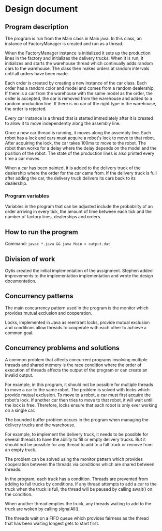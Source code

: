 # Design document

## Program description
The program is run from the Main class in Main.java. In this class, an instance of FactoryManager is created and run as a thread.

When the FactoryManager instance is initialized it sets up the production lines in the factory and initializes 
the delivery trucks. When it is run, it initializes and starts the warehouse thread which continually adds random cars to the warehouse. 
The class then makes orders at random intervals until all orders have been made.

Each order is created by creating a new instance of the car class. Each order has a random color and model and 
comes from a random dealership. If there is a car from the warehouse with the same model as the order, the order is accepted, the car is 
removed from the warehouse and added to a random production line. If there is no car of the right type in the warehouse, the order is 
rejected.

Every car instance is a thread that is started immediately after it is created to allow it to move independently along the assembly line.

Once a new car thread is running, it moves along the assembly line. Each robot has a lock and cars must acquire a 
robot's lock to move to that robot. After acquiring the lock, the car takes 100ms to move to the robot. The robot 
then works for a delay where the delay depends on the model and the position of the robot. The state of the 
production lines is also printed every time a car moves.

When a car has been painted, it is added to the delivery truck of the dealership where the order for the car came 
from. If the delivery truck is full after adding the car, the delivery truck delivers its cars back to its dealership.

### Program variables
Variables in the program that can be adjusted include the probability of an order arriving in every tick, the amount of time between each tick and the number of factory lines, dealerships and orders.

## How to run the program
Command: `javac *.java && java Main > output.dat`

## Division of work
Gytis created the initial implementation of the assignment. Stephen added improvements to the implementation 
implementation and wrote the design documentation.

## Concurrency patterns
The main concurrency pattern used in the program is the monitor which provides mutual exclusion and cooperation.

Locks, implemented in Java as reentrant locks, provide mutual exclusion and conditions allow threads to cooperate with 
each other to achieve a common goal.

## Concurrency problems and solutions
A common problem that affects concurrent programs involving multiple threads and shared memory is the race condition 
where the order of execution of threads affects the output of the program or can create an invalid output.

For example, in this program, it should not be possible for multiple threads to move a car to the same robot. The 
problem is solved with locks which provide mutual exclusion. To move to a robot, a car must first acquire the 
robot's lock. If another car then tries to move to that robot, it will wait until the lock is free. Therefore, locks 
ensure that each robot is only ever working on a single car.

The bounded buffer problem occurs in the program when managing the delivery trucks and the warehouse.

For example, to implement the delivery truck, it needs to be possible for several threads to have the ability to fill or empty 
delivery trucks. But it should not be possible for any thread to add to a full truck or remove from an empty truck.

The problem can be solved using the monitor pattern which provides cooperation between the threads via conditions which 
are shared between threads.

In the program, each truck has a condition. Threads are prevented from adding to full trucks by conditions. If any 
thread attempts to add a car to the truck when the truck is full, the thread will be paused by calling await() on the 
condition.

When another thread empties the truck, any threads waiting to add to the truck are woken by calling signalAll().

The threads wait on a FIFO queue which provides fairness as the thread that has been waiting longest gets to start 
first.
